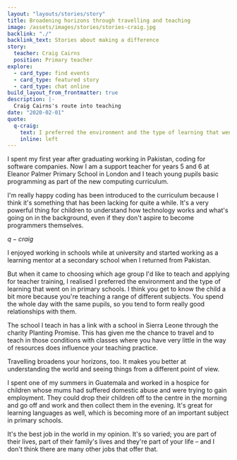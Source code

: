 ```yaml
---
layout: "layouts/stories/story"
title: Broadening horizons through travelling and teaching
image: /assets/images/stories/stories-craig.jpg
backlink: "./"
backlink_text: Stories about making a difference
story:
  teacher: Craig Cairns
  position: Primary teacher
explore:
  - card_type: find events
  - card_type: featured story
  - card_type: chat online
build_layout_from_frontmatter: true
description: |-
  Craig Cairns's route into teaching
date: "2020-02-01"
quote:
  q-craig:
    text: I preferred the environment and the type of learning that went on in primary schools. I think you get to know the child a bit more because you're teaching a range of different subjects.
    inline: left
---
```


I spent my first year after graduating working in Pakistan, coding for software companies. Now I am a support teacher for years 5 and 6 at Eleanor Palmer Primary School in London and I teach young pupils basic programming as part of the new computing curriculum.

I'm really happy coding has been introduced to the curriculum because I think it's something that has been lacking for quite a while. It's a very powerful thing for children to understand how technology works and what's going on in the background, even if they don't aspire to become programmers themselves.

$q-craig$

I enjoyed working in schools while at university and started working as a learning mentor at a secondary school when I returned from Pakistan.

But when it came to choosing which age group I'd like to teach and applying for teacher training, I realised I preferred the environment and the type of learning that went on in primary schools. I think you get to know the child a bit more because you're teaching a range of different subjects. You spend the whole day with the same pupils, so you tend to form really good relationships with them.

The school I teach in has a link with a school in Sierra Leone through the charity Planting Promise. This has given me the chance to travel and to teach in those conditions with classes where you have very little in the way of resources does influence your teaching practice.

Travelling broadens your horizons, too. It makes you better at understanding the world and seeing things from a different point of view.

I spent one of my summers in Guatemala and worked in a hospice for children whose mums had suffered domestic abuse and were trying to gain employment. They could drop their children off to the centre in the morning and go off and work and then collect them in the evening. It's great for learning languages as well, which is becoming more of an important subject in primary schools.

It's the best job in the world in my opinion. It's so varied; you are part of their lives, part of their family's lives and they're part of your life – and I don't think there are many other jobs that offer that.
